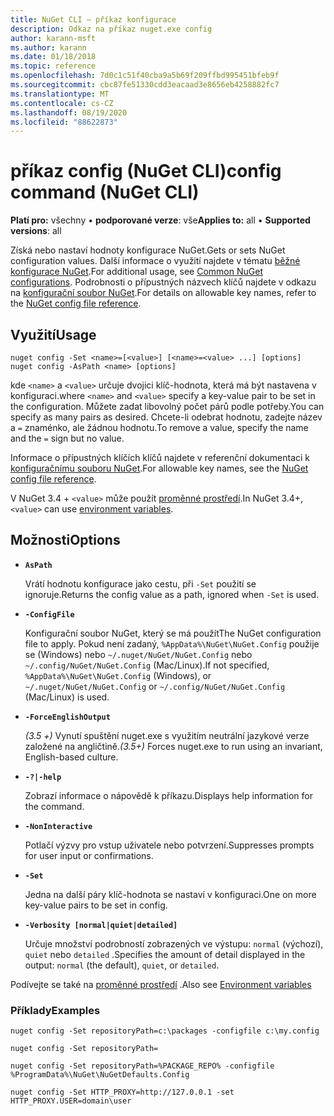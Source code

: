 ```yaml
---
title: NuGet CLI – příkaz konfigurace
description: Odkaz na příkaz nuget.exe config
author: karann-msft
ms.author: karann
ms.date: 01/18/2018
ms.topic: reference
ms.openlocfilehash: 7d0c1c51f40cba9a5b69f209ffbd995451bfeb9f
ms.sourcegitcommit: cbc87fe51330cdd3eacaad3e8656eb4258882fc7
ms.translationtype: MT
ms.contentlocale: cs-CZ
ms.lasthandoff: 08/19/2020
ms.locfileid: "88622873"
---
```

# <a name="config-command-nuget-cli"></a><span data-ttu-id="128b0-103">příkaz config (NuGet CLI)</span><span class="sxs-lookup"><span data-stu-id="128b0-103">config command (NuGet CLI)</span></span>

<span data-ttu-id="128b0-104">**Platí pro:** všechny &bullet; **podporované verze**: vše</span><span class="sxs-lookup"><span data-stu-id="128b0-104">**Applies to:** all &bullet; **Supported versions**: all</span></span>

<span data-ttu-id="128b0-105">Získá nebo nastaví hodnoty konfigurace NuGet.</span><span class="sxs-lookup"><span data-stu-id="128b0-105">Gets or sets NuGet configuration values.</span></span> <span data-ttu-id="128b0-106">Další informace o využití najdete v tématu [běžné konfigurace NuGet](../../consume-packages/configuring-nuget-behavior.md).</span><span class="sxs-lookup"><span data-stu-id="128b0-106">For additional usage, see [Common NuGet configurations](../../consume-packages/configuring-nuget-behavior.md).</span></span> <span data-ttu-id="128b0-107">Podrobnosti o přípustných názvech klíčů najdete v odkazu na [konfigurační soubor NuGet](../nuget-config-file.md).</span><span class="sxs-lookup"><span data-stu-id="128b0-107">For details on allowable key names, refer to the [NuGet config file reference](../nuget-config-file.md).</span></span>

## <a name="usage"></a><span data-ttu-id="128b0-108">Využití</span><span class="sxs-lookup"><span data-stu-id="128b0-108">Usage</span></span>

```cli
nuget config -Set <name>=[<value>] [<name>=<value> ...] [options]
nuget config -AsPath <name> [options]
```

<span data-ttu-id="128b0-109">kde `<name>` a `<value>` určuje dvojici klíč-hodnota, která má být nastavena v konfiguraci.</span><span class="sxs-lookup"><span data-stu-id="128b0-109">where `<name>` and `<value>` specify a key-value pair to be set in the configuration.</span></span> <span data-ttu-id="128b0-110">Můžete zadat libovolný počet párů podle potřeby.</span><span class="sxs-lookup"><span data-stu-id="128b0-110">You can specify as many pairs as desired.</span></span> <span data-ttu-id="128b0-111">Chcete-li odebrat hodnotu, zadejte název a `=` znaménko, ale žádnou hodnotu.</span><span class="sxs-lookup"><span data-stu-id="128b0-111">To remove a value, specify the name and the `=` sign but no value.</span></span>

<span data-ttu-id="128b0-112">Informace o přípustných klíčích klíčů najdete v referenční dokumentaci k [konfiguračnímu souboru NuGet](../nuget-config-file.md).</span><span class="sxs-lookup"><span data-stu-id="128b0-112">For allowable key names, see the [NuGet config file reference](../nuget-config-file.md).</span></span>

<span data-ttu-id="128b0-113">V NuGet 3.4 + `<value>` může použít [proměnné prostředí](cli-ref-environment-variables.md).</span><span class="sxs-lookup"><span data-stu-id="128b0-113">In NuGet 3.4+, `<value>` can use [environment variables](cli-ref-environment-variables.md).</span></span>

## <a name="options"></a><span data-ttu-id="128b0-114">Možnosti</span><span class="sxs-lookup"><span data-stu-id="128b0-114">Options</span></span>


- **`AsPath`**

  <span data-ttu-id="128b0-115">Vrátí hodnotu konfigurace jako cestu, při `-Set` použití se ignoruje.</span><span class="sxs-lookup"><span data-stu-id="128b0-115">Returns the config value as a path, ignored when `-Set` is used.</span></span>

- **`-ConfigFile`**

  <span data-ttu-id="128b0-116">Konfigurační soubor NuGet, který se má použít</span><span class="sxs-lookup"><span data-stu-id="128b0-116">The NuGet configuration file to apply.</span></span> <span data-ttu-id="128b0-117">Pokud není zadaný, `%AppData%\NuGet\NuGet.Config` použije se (Windows) nebo `~/.nuget/NuGet/NuGet.Config` nebo `~/.config/NuGet/NuGet.Config` (Mac/Linux).</span><span class="sxs-lookup"><span data-stu-id="128b0-117">If not specified, `%AppData%\NuGet\NuGet.Config` (Windows), or `~/.nuget/NuGet/NuGet.Config` or `~/.config/NuGet/NuGet.Config` (Mac/Linux) is used.</span></span>

- **`-ForceEnglishOutput`**

  <span data-ttu-id="128b0-118">*(3.5 +)* Vynutí spuštění nuget.exe s využitím neutrální jazykové verze založené na angličtině.</span><span class="sxs-lookup"><span data-stu-id="128b0-118">*(3.5+)* Forces nuget.exe to run using an invariant, English-based culture.</span></span>

- **`-?|-help`**

  <span data-ttu-id="128b0-119">Zobrazí informace o nápovědě k příkazu.</span><span class="sxs-lookup"><span data-stu-id="128b0-119">Displays help information for the command.</span></span>

- **`-NonInteractive`**

  <span data-ttu-id="128b0-120">Potlačí výzvy pro vstup uživatele nebo potvrzení.</span><span class="sxs-lookup"><span data-stu-id="128b0-120">Suppresses prompts for user input or confirmations.</span></span>

- **`-Set`**

  <span data-ttu-id="128b0-121">Jedna na další páry klíč-hodnota se nastaví v konfiguraci.</span><span class="sxs-lookup"><span data-stu-id="128b0-121">One on more key-value pairs to be set in config.</span></span>

- **`-Verbosity [normal|quiet|detailed]`**

  <span data-ttu-id="128b0-122">Určuje množství podrobností zobrazených ve výstupu: `normal` (výchozí), `quiet` nebo `detailed` .</span><span class="sxs-lookup"><span data-stu-id="128b0-122">Specifies the amount of detail displayed in the output: `normal` (the default), `quiet`, or `detailed`.</span></span>

<span data-ttu-id="128b0-123">Podívejte se také na [proměnné prostředí](cli-ref-environment-variables.md) .</span><span class="sxs-lookup"><span data-stu-id="128b0-123">Also see [Environment variables](cli-ref-environment-variables.md)</span></span>

### <a name="examples"></a><span data-ttu-id="128b0-124">Příklady</span><span class="sxs-lookup"><span data-stu-id="128b0-124">Examples</span></span>

```cli
nuget config -Set repositoryPath=c:\packages -configfile c:\my.config

nuget config -Set repositoryPath=

nuget config -Set repositoryPath=%PACKAGE_REPO% -configfile %ProgramData%\NuGet\NuGetDefaults.Config

nuget config -Set HTTP_PROXY=http://127.0.0.1 -set HTTP_PROXY.USER=domain\user
```
